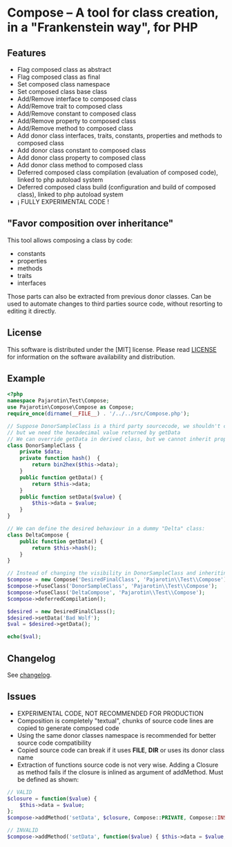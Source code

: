 # Compose – A tool for class creation, in a "Frankenstein way", for PHP

## Features
 - Flag composed class as abstract
 - Flag composed class as final
 - Set composed class namespace
 - Set composed class base class
 - Add/Remove interface to composed class
 - Add/Remove trait to composed class
 - Add/Remove constant to composed class
 - Add/Remove property to composed class
 - Add/Remove method to composed class
 - Add donor class interfaces, traits, constants, properties and methods to composed class
 - Add donor class constant to composed class
 - Add donor class property to composed class
 - Add donor class method to composed class
 - Deferred composed class compilation (evaluation of composed code), linked to php autoload system
 - Deferred composed class build (configuration and build of composed class), linked to php autoload system
 - ¡ FULLY EXPERIMENTAL CODE !

##  "Favor composition over inheritance"
This tool allows composing a class by code:
 - constants
 - properties
 - methods
 - traits 
 - interfaces

Those parts can also be extracted from previous donor classes.
Can be used to automate changes to third parties source code, without resorting to editing it directly.

## License
This software is distributed under the [MIT] license. Please read [LICENSE](https://github.com/pajarotin/compose/blob/main/LICENSE) for information on the software availability and distribution.

## Example

```php
<?php
namespace Pajarotin\Test\Compose;
use Pajarotin\Compose\Compose as Compose;
require_once(dirname(__FILE__) . '/../../src/Compose.php');

// Suppose DonorSampleClass is a third party sourcecode, we shouldn't change
// but we need the hexadecimal value returned by getData
// We can override getData in derived class, but we cannot inherit property: $data and method: hash()
class DonorSampleClass {
    private $data;
    private function hash()  {
        return bin2hex($this->data);
    }
    public function getData() {
        return $this->data;
    }
    public function setData($value) {
        $this->data = $value;
    }
}

// We can define the desired behaviour in a dummy "Delta" class:
class DeltaCompose {
    public function getData() {
        return $this->hash();
    }
}

// Instead of changing the visibility in DonorSampleClass and inheriting, we compose:
$compose = new Compose('DesiredFinalClass', 'Pajarotin\\Test\\Compose');
$compose->fuseClass('DonorSampleClass', 'Pajarotin\\Test\\Compose');
$compose->fuseClass('DeltaCompose', 'Pajarotin\\Test\\Compose');
$compose->deferredCompilation();

$desired = new DesiredFinalClass();
$desired->setData('Bad Wolf');
$val = $desired->getData();

echo($val);
```

## Changelog
See [changelog](changelog.md).

## Issues
 - EXPERIMENTAL CODE, NOT RECOMMENDED FOR PRODUCTION
 - Composition is completely "textual", chunks of source code lines are copied to generate composed code
 - Using the same donor classes namespace is recommended for better source code compatibility
 - Copied source code can break if it uses __FILE__, __DIR__ or uses its donor class name
 - Extraction of functions source code is not very wise. Adding a Closure as method fails if the closure is inlined as argument of addMethod. Must be defined as shown:
```php
// VALID
$closure = function($value) {
    $this->data = $value;
};
$compose->addMethod('setData', $closure, Compose::PRIVATE, Compose::INSTANCE, Compose::OVERRIDABLE, false);

// INVALID
$compose->addMethod('setData', function($value) { $this->data = $value; }, Compose::PRIVATE, Compose::STATIC, Compose::OVERRIDABLE, false);
```
 
